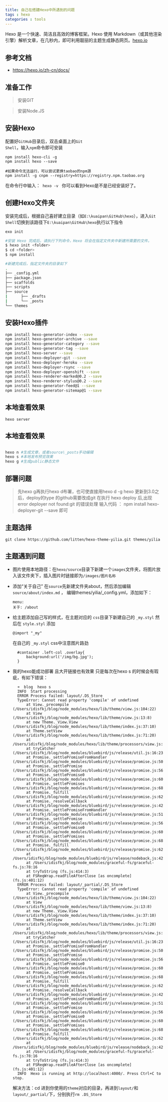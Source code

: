 ```yaml
---
title: 自己在搭建Hexo中所遇到的问题
tags : hexo
categories : tools
---
```

Hexo 是一个快速、简洁且高效的博客框架。Hexo 使用 Markdown（或其他渲染引擎）解析文章，在几秒内，即可利用靓丽的主题生成静态网页。[hexo.io](https://hexo.io/)

## 参考文档

* https://hexo.io/zh-cn/docs/

## 准备工作

> 安装GIT

> 安装Node.JS


## 安装Hexo

配置好<code>GitHub</code>目录后，双击桌面上的<code>Git Shell</code>，输入<code>npm</code>命令即可安装 

``` 
npm install hexo-cli -g
npm install hexo --save

#如果命令无法运行，可以尝试更换taobao的npm源
npm install -g cnpm --registry=https://registry.npm.taobao.org

```
在命令行中输入：<code> hexo -v </code> 你可以看到Hexo是不是已经安装好了。

## 创建Hexo文件夹

安装完成后，根据自己喜好建立目录（如<code>E:\kuaipan\GitHub\hexo</code>），进入<code>Git Shell</code>切换到该路径下<code>E:\kuaipan\GitHub\hexo</code>执行以下指令

``` bash
exo init

#安装 Hexo 完成后，请执行下列命令，Hexo 将会在指定文件夹中新建所需要的文件。
$ hexo init <folder>
$ cd <folder>
$ npm install

#新建完成后，指定文件夹的目录如下
.
├── _config.yml
├── package.json
├── scaffolds
├── scripts
├── source
|      ├── _drafts
|      └── _posts
└── themes
```

## 安装Hexo插件

``` bash
npm install hexo-generator-index --save
npm install hexo-generator-archive --save
npm install hexo-generator-category --save
npm install hexo-generator-tag --save
npm install hexo-server --save
npm install hexo-deployer-git --save
npm install hexo-deployer-heroku --save
npm install hexo-deployer-rsync --save
npm install hexo-deployer-openshift --save
npm install hexo-renderer-marked@0.2 --save
npm install hexo-renderer-stylus@0.2 --save
npm install hexo-generator-feed@1 --save
npm install hexo-generator-sitemap@1 --save

```
## 本地查看效果

``` 
hexo server

```
## 本地查看效果
``` bash

hexo n #生成文章，或者source\_posts手动编辑
hexo s #本地发布预览效果
hexo g #生成public静态文件

```

## 部署问题

>  先hexo g再执行hexo d布署，也可使直接用hexo d -g
>  hexo 更新到3.0之后，deploy的type 的github需要改成git
>  在执行 hexo deploy 后,出现 error deployer not found:git 的错误处理
>  输入代码 ：  npm install hexo-deployer-git --save   即可


## 主题选择

```
git clone https://github.com/litten/hexo-theme-yilia.git themes/yilia
```

## 主题遇到问题

- 图片使用本地路径：在`hexo/source`目录下新建一个`images`文件夹，将图片放入该文件夹下，插入图片时链接即为`/images/图片名称`
- 添加“关于自己” 在`source`先新建文件夹about，然后添加编辑`source/about/index.md` ， 编辑themes/yilia/_config.yml，添加如下：
  ```
  menu:
  关于: /about
  ```
- 给主题添加自己写的样式，在主题对应的 `css`目录下新建自己的 `_my.styl` 然后在 `style.styl` 添加

  ```
  @import "_my"
  ```
  在自己的  `_my.styl` css中注意图片路劲
  ```
	#container .left-col .overlay{
		background:url('/img/bg.jpg');
	}
  ```
- 我的hexo能成功部署 且大开链接也有效果 只是每次在hexo s 的时候会有瑕疵，有如下错误：
  ```
  	➜  blog  hexo s
	INFO  Start processing
	ERROR Process failed: layout/.DS_Store
	TypeError: Cannot read property 'compile' of undefined
	    at View._precompile (/Users/idisfkj/blog/node_modules/hexo/lib/theme/view.js:104:22)
	    at View (/Users/idisfkj/blog/node_modules/hexo/lib/theme/view.js:13:8)
	    at new Theme._View.View (/Users/idisfkj/blog/node_modules/hexo/lib/theme/index.js:37:10)
	    at Theme.setView (/Users/idisfkj/blog/node_modules/hexo/lib/theme/index.js:71:20)
	    at /Users/idisfkj/blog/node_modules/hexo/lib/theme/processors/view.js:14:14
	    at tryCatcher (/Users/idisfkj/blog/node_modules/bluebird/js/release/util.js:16:23)
	    at Promise._settlePromiseFromHandler (/Users/idisfkj/blog/node_modules/bluebird/js/release/promise.js:503:31)
	    at Promise._settlePromise (/Users/idisfkj/blog/node_modules/bluebird/js/release/promise.js:560:18)
	    at Promise._settlePromise0 (/Users/idisfkj/blog/node_modules/bluebird/js/release/promise.js:605:10)
	    at Promise._settlePromises (/Users/idisfkj/blog/node_modules/bluebird/js/release/promise.js:684:18)
	    at Promise._fulfill (/Users/idisfkj/blog/node_modules/bluebird/js/release/promise.js:629:18)
	    at Promise._resolveCallback (/Users/idisfkj/blog/node_modules/bluebird/js/release/promise.js:424:57)
	    at Promise._settlePromiseFromHandler (/Users/idisfkj/blog/node_modules/bluebird/js/release/promise.js:515:17)
	    at Promise._settlePromise (/Users/idisfkj/blog/node_modules/bluebird/js/release/promise.js:560:18)
	    at Promise._settlePromise0 (/Users/idisfkj/blog/node_modules/bluebird/js/release/promise.js:605:10)
	    at Promise._settlePromises (/Users/idisfkj/blog/node_modules/bluebird/js/release/promise.js:684:18)
	    at Promise._fulfill (/Users/idisfkj/blog/node_modules/bluebird/js/release/promise.js:629:18)
	    at /Users/idisfkj/blog/node_modules/bluebird/js/release/nodeback.js:42:21
	    at /Users/idisfkj/blog/node_modules/graceful-fs/graceful-fs.js:78:16
	    at tryToString (fs.js:414:3)
	    at FSReqWrap.readFileAfterClose [as oncomplete] (fs.js:401:12)
	ERROR Process failed: layout/_partial/.DS_Store
	TypeError: Cannot read property 'compile' of undefined
	    at View._precompile (/Users/idisfkj/blog/node_modules/hexo/lib/theme/view.js:104:22)
	    at View (/Users/idisfkj/blog/node_modules/hexo/lib/theme/view.js:13:8)
	    at new Theme._View.View (/Users/idisfkj/blog/node_modules/hexo/lib/theme/index.js:37:10)
	    at Theme.setView (/Users/idisfkj/blog/node_modules/hexo/lib/theme/index.js:71:20)
	    at /Users/idisfkj/blog/node_modules/hexo/lib/theme/processors/view.js:14:14
	    at tryCatcher (/Users/idisfkj/blog/node_modules/bluebird/js/release/util.js:16:23)
	    at Promise._settlePromiseFromHandler (/Users/idisfkj/blog/node_modules/bluebird/js/release/promise.js:503:31)
	    at Promise._settlePromise (/Users/idisfkj/blog/node_modules/bluebird/js/release/promise.js:560:18)
	    at Promise._settlePromise0 (/Users/idisfkj/blog/node_modules/bluebird/js/release/promise.js:605:10)
	    at Promise._settlePromises (/Users/idisfkj/blog/node_modules/bluebird/js/release/promise.js:684:18)
	    at Promise._fulfill (/Users/idisfkj/blog/node_modules/bluebird/js/release/promise.js:629:18)
	    at Promise._resolveCallback (/Users/idisfkj/blog/node_modules/bluebird/js/release/promise.js:424:57)
	    at Promise._settlePromiseFromHandler (/Users/idisfkj/blog/node_modules/bluebird/js/release/promise.js:515:17)
	    at Promise._settlePromise (/Users/idisfkj/blog/node_modules/bluebird/js/release/promise.js:560:18)
	    at Promise._settlePromise0 (/Users/idisfkj/blog/node_modules/bluebird/js/release/promise.js:605:10)
	    at Promise._settlePromises (/Users/idisfkj/blog/node_modules/bluebird/js/release/promise.js:684:18)
	    at Promise._fulfill (/Users/idisfkj/blog/node_modules/bluebird/js/release/promise.js:629:18)
	    at /Users/idisfkj/blog/node_modules/bluebird/js/release/nodeback.js:42:21
	    at /Users/idisfkj/blog/node_modules/graceful-fs/graceful-fs.js:78:16
	    at tryToString (fs.js:414:3)
	    at FSReqWrap.readFileAfterClose [as oncomplete] (fs.js:401:12)
	INFO  Hexo is running at http://localhost:4000/. Press Ctrl+C to stop.

	```
    解决方法：cd 进到你使用的`theme`对应的目录，再进到`layout/`和`layout/_partial/`下，分别执行`rm .DS_Store`